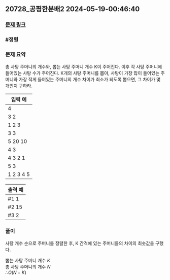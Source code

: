 ## 20728_공평한분배2 2024-05-19-00:46:40
### [문제 링크](https://swexpertacademy.com/main/code/problem/problemDetail.do?contestProbId=AY6cg0MKeVkDFAXt)

### #정렬

### 문제 요약
총 사탕 주머니의 개수와, 뽑는 사탕 주머니 개수 K이 주어진다. 이후 각 사탕 주머니에 들어있는 사탕 수가 주어진다. K개의 사탕 주머니를 뽑아, 사탕이 가장 많이 들어있는 주머니와 가장 적게 들어있는 주머니의 개수 차이가 최소가 되도록 뽑으면, 그 차이가 몇 개인지 구하라.  
    

| 입력 예 |
| --- |  
|4|
|3 2|
|1 2 3|
|3 3|
|5 20 10|
|4 3|
|4 3 2 1|
|5 3|
|1 2 3 4 5|

| 출력 예 |
| --- |
|#1 1 |
|#2 15|
|#3 2|

### 풀이   
사탕 개수 순으로 주머니를 정렬한 후, K 간격에 있는 주머니들의 차이의 최솟값을 구했다.   

뽑는 사탕 주머니 개수 $K$  
총 사탕 주머니의 개수 $N$  
$∴ O(N - K)$  
